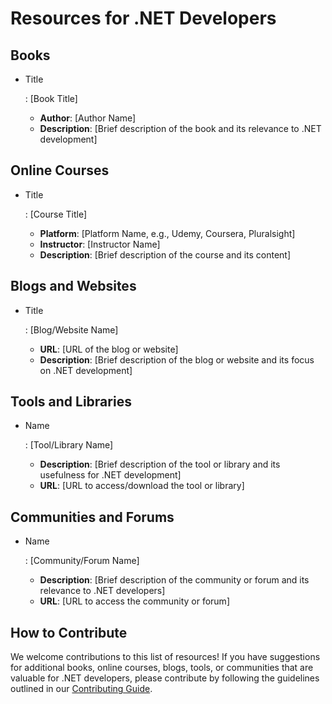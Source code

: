 # Resources for .NET Developers

## Books

- Title

  : [Book Title]

  - **Author**: [Author Name]
  - **Description**: [Brief description of the book and its relevance to .NET development]

## Online Courses

- Title

  : [Course Title]

  - **Platform**: [Platform Name, e.g., Udemy, Coursera, Pluralsight]
  - **Instructor**: [Instructor Name]
  - **Description**: [Brief description of the course and its content]

## Blogs and Websites

- Title

  : [Blog/Website Name]

  - **URL**: [URL of the blog or website]
  - **Description**: [Brief description of the blog or website and its focus on .NET development]

## Tools and Libraries

- Name

  : [Tool/Library Name]

  - **Description**: [Brief description of the tool or library and its usefulness for .NET development]
  - **URL**: [URL to access/download the tool or library]

## Communities and Forums

- Name

  : [Community/Forum Name]

  - **Description**: [Brief description of the community or forum and its relevance to .NET developers]
  - **URL**: [URL to access the community or forum]

## How to Contribute

We welcome contributions to this list of resources! If you have suggestions for additional books, online courses, blogs, tools, or communities that are valuable for .NET developers, please contribute by following the guidelines outlined in our [Contributing Guide](https://chatgpt.com/c/contributing.md).